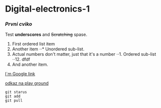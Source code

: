 # Digital-electronics-1

### __*Prvni cviko*__

Test __underscores__ and ~~Scratching~~ spase.

1. First ordered list item
2. Another item
⋅⋅* Unordered sub-list. 
1. Actual numbers don't matter, just that it's a number
⋅⋅1. Ordered sub-list
⋅⋅12. dfdf
4. And another item.

[I`m Google link](https://www.google.com)

[odkaz na play ground](https://www.edaplayground.com/x/NGst)

```
git starus
git add
git pull
```
